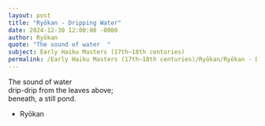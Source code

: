 ```yaml
---
layout: post
title: "Ryōkan - Dripping Water"
date: 2024-12-30 12:00:00 -0000
author: Ryōkan
quote: "The sound of water  "
subject: Early Haiku Masters (17th–18th centuries)
permalink: /Early Haiku Masters (17th–18th centuries)/Ryōkan/Ryōkan - Dripping Water
---
```


The sound of water  
drip-drip from the leaves above;  
beneath, a still pond.

- Ryōkan
